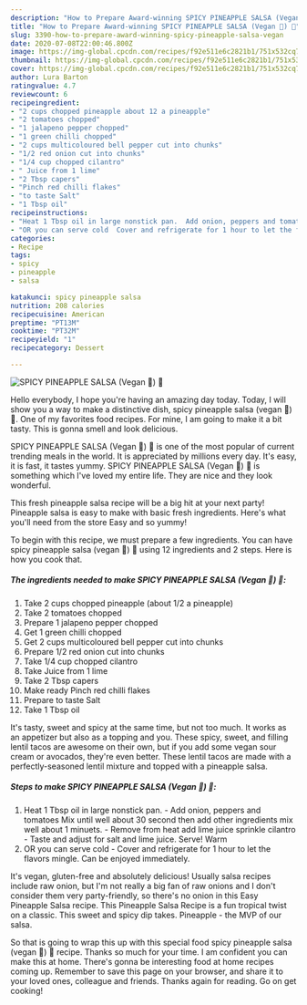 ```yaml
---
description: "How to Prepare Award-winning SPICY PINEAPPLE SALSA (Vegan 🍃) 🍍"
title: "How to Prepare Award-winning SPICY PINEAPPLE SALSA (Vegan 🍃) 🍍"
slug: 3390-how-to-prepare-award-winning-spicy-pineapple-salsa-vegan
date: 2020-07-08T22:00:46.800Z
image: https://img-global.cpcdn.com/recipes/f92e511e6c2821b1/751x532cq70/spicy-pineapple-salsa-vegan-🍃-🍍-recipe-main-photo.jpg
thumbnail: https://img-global.cpcdn.com/recipes/f92e511e6c2821b1/751x532cq70/spicy-pineapple-salsa-vegan-🍃-🍍-recipe-main-photo.jpg
cover: https://img-global.cpcdn.com/recipes/f92e511e6c2821b1/751x532cq70/spicy-pineapple-salsa-vegan-🍃-🍍-recipe-main-photo.jpg
author: Lura Barton
ratingvalue: 4.7
reviewcount: 6
recipeingredient:
- "2 cups chopped pineapple about 12 a pineapple"
- "2 tomatoes chopped"
- "1 jalapeno pepper chopped"
- "1 green chilli chopped"
- "2 cups multicoloured bell pepper cut into chunks"
- "1/2 red onion cut into chunks"
- "1/4 cup chopped cilantro"
- " Juice from 1 lime"
- "2 Tbsp capers"
- "Pinch red chilli flakes"
- "to taste Salt"
- "1 Tbsp oil"
recipeinstructions:
- "Heat 1 Tbsp oil in large nonstick pan.  Add onion, peppers and tomatoes Mix until well about 30 second then add other ingredients mix well about 1 minuets.  Remove from heat add lime juice sprinkle cilantro  Taste and adjust for salt and lime juice. Serve! Warm"
- "OR you can serve cold  Cover and refrigerate for 1 hour to let the flavors mingle. Can be enjoyed immediately."
categories:
- Recipe
tags:
- spicy
- pineapple
- salsa

katakunci: spicy pineapple salsa 
nutrition: 208 calories
recipecuisine: American
preptime: "PT13M"
cooktime: "PT32M"
recipeyield: "1"
recipecategory: Dessert

---
```



![SPICY PINEAPPLE SALSA (Vegan 🍃) 🍍](https://img-global.cpcdn.com/recipes/f92e511e6c2821b1/751x532cq70/spicy-pineapple-salsa-vegan-🍃-🍍-recipe-main-photo.jpg)

Hello everybody, I hope you're having an amazing day today. Today, I will show you a way to make a distinctive dish, spicy pineapple salsa (vegan 🍃) 🍍. One of my favorites food recipes. For mine, I am going to make it a bit tasty. This is gonna smell and look delicious.

SPICY PINEAPPLE SALSA (Vegan 🍃) 🍍 is one of the most popular of current trending meals in the world. It is appreciated by millions every day. It's easy, it is fast, it tastes yummy. SPICY PINEAPPLE SALSA (Vegan 🍃) 🍍 is something which I've loved my entire life. They are nice and they look wonderful.

This fresh pineapple salsa recipe will be a big hit at your next party! Pineapple salsa is easy to make with basic fresh ingredients. Here&#39;s what you&#39;ll need from the store Easy and so yummy!


To begin with this recipe, we must prepare a few ingredients. You can have spicy pineapple salsa (vegan 🍃) 🍍 using 12 ingredients and 2 steps. Here is how you cook that.

<!--inarticleads1-->

##### The ingredients needed to make SPICY PINEAPPLE SALSA (Vegan 🍃) 🍍:

1. Take 2 cups chopped pineapple (about 1/2 a pineapple)
1. Take 2 tomatoes chopped
1. Prepare 1 jalapeno pepper chopped
1. Get 1 green chilli chopped
1. Get 2 cups multicoloured bell pepper cut into chunks
1. Prepare 1/2 red onion cut into chunks
1. Take 1/4 cup chopped cilantro
1. Take  Juice from 1 lime
1. Take 2 Tbsp capers
1. Make ready Pinch red chilli flakes
1. Prepare to taste Salt
1. Take 1 Tbsp oil


It&#39;s tasty, sweet and spicy at the same time, but not too much. It works as an appetizer but also as a topping and you. These spicy, sweet, and filling lentil tacos are awesome on their own, but if you add some vegan sour cream or avocados, they&#39;re even better. These lentil tacos are made with a perfectly-seasoned lentil mixture and topped with a pineapple salsa. 

<!--inarticleads2-->

##### Steps to make SPICY PINEAPPLE SALSA (Vegan 🍃) 🍍:

1. Heat 1 Tbsp oil in large nonstick pan. -  Add onion, peppers and tomatoes Mix until well about 30 second then add other ingredients mix well about 1 minuets.  - Remove from heat add lime juice sprinkle cilantro  - Taste and adjust for salt and lime juice. Serve! Warm
1. OR you can serve cold  - Cover and refrigerate for 1 hour to let the flavors mingle. Can be enjoyed immediately.


It&#39;s vegan, gluten-free and absolutely delicious! Usually salsa recipes include raw onion, but I&#39;m not really a big fan of raw onions and I don&#39;t consider them very party-friendly, so there&#39;s no onion in this Easy Pineapple Salsa recipe. This Pineapple Salsa Recipe is a fun tropical twist on a classic. This sweet and spicy dip takes. Pineapple - the MVP of our salsa. 

So that is going to wrap this up with this special food spicy pineapple salsa (vegan 🍃) 🍍 recipe. Thanks so much for your time. I am confident you can make this at home. There's gonna be interesting food at home recipes coming up. Remember to save this page on your browser, and share it to your loved ones, colleague and friends. Thanks again for reading. Go on get cooking!
